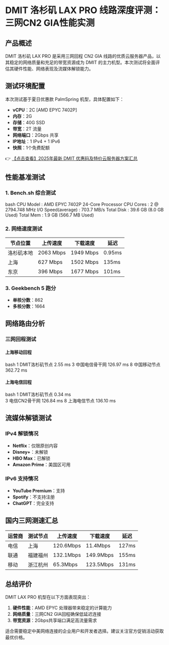 # DMIT 洛杉矶 LAX PRO 线路深度评测：三网CN2 GIA性能实测

## 产品概述
DMIT 洛杉矶 LAX PRO 是采用三网回程 CN2 GIA 线路的优质云服务器产品，以其稳定的网络质量和充足的带宽资源成为 DMIT 的主力机型。本次测试将全面评估其硬件性能、网络表现及流媒体解锁能力。

## 测试环境配置
本次测试基于夏日优惠款 PalmSpring 机型，具体配置如下：

- **vCPU**：2C [AMD EPYC 7402P]
- **内存**：2G 
- **存储**：40G SSD
- **带宽**：2T 流量
- **网络端口**：2Gbps 共享
- **IP地址**：1 IPv4 + 1 IPv6
- **快照**：1个免费配额

👉 [【点击查看】2025年最新 DMIT 优惠码及特价云服务器方案汇总](https://bit.ly/dmit_coupon)

## 性能基准测试
### 1. Bench.sh 综合测试
bash
CPU Model          : AMD EPYC 7402P 24-Core Processor
CPU Cores          : 2 @ 2794.748 MHz
I/O Speed(average) : 703.7 MB/s
Total Disk         : 39.6 GB (8.0 GB Used)
Total Mem          : 1.9 GB (566.7 MB Used)

### 2. 网络速度测试
| 节点位置       | 上传速度    | 下载速度    | 延迟   |
|----------------|------------|------------|--------|
| 洛杉矶本地     | 2063 Mbps  | 1949 Mbps  | 0.95ms |
| 上海           | 627 Mbps   | 1502 Mbps  | 135ms  |
| 东京           | 396 Mbps   | 1677 Mbps  | 101ms  |

### 3. Geekbench 5 跑分
- **单核分数**：862
- **多核分数**：1664

## 网络路由分析
### 三网回程测试
#### 上海移动回程
bash
1   DMIT洛杉矶节点      2.55 ms
3   中国电信骨干网      126.97 ms 
8   中国移动节点        362.72 ms

#### 上海电信回程
bash
1   DMIT洛杉矶节点      0.34 ms  
3   电信CN2骨干网      126.84 ms
8   上海电信节点        136.10 ms

## 流媒体解锁测试
### IPv4 解锁情况
- **Netflix**：仅限原创内容
- **Disney+**：未解锁
- **HBO Max**：已解锁
- **Amazon Prime**：美国区可用

### IPv6 支持情况
- **YouTube Premium**：支持
- **Spotify**：不支持注册
- **ChatGPT**：完全支持

## 国内三网测速汇总
| 运营商 | 测试节点   | 上传速度 | 下载速度 | 延迟  |
|--------|------------|----------|----------|-------|
| 电信   | 上海       | 120.6Mbps| 11.4Mbps | 127ms |
| 联通   | 福建福州   | 132.1Mbps| 149.9Mbps| 155ms |
| 移动   | 浙江杭州   | 65.3Mbps | 123.5Mbps| 131ms |

## 总结评价
DMIT LAX PRO 机型在以下方面表现突出：
1. **硬件性能**：AMD EPYC 处理器带来稳定的计算能力
2. **网络质量**：三网CN2 GIA回程确保低延迟连接
3. **带宽资源**：2Gbps共享端口满足高流量需求

适合需要稳定中美网络连接的企业用户和开发者选择。建议关注官方促销活动获取最优价格。